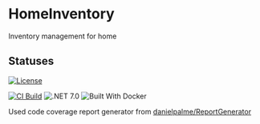 # HomeInventory

Inventory management for home

## Statuses

[![License](https://img.shields.io/github/license/micro-elements/MicroElements.Swashbuckle.FluentValidation.svg)](https://raw.githubusercontent.com/gritcsenko/HomeInventory/main/LICENSE)

[![CI Build](https://github.com/gritcsenko/HomeInventory/actions/workflows/dotnet.yml/badge.svg)](https://github.com/gritcsenko/HomeInventory/actions/workflows/dotnet.yml)
![.NET 7.0](https://img.shields.io/badge/Version-.NET%207.0-informational?style=flat&logo=dotnet)
![Built With Docker](https://img.shields.io/badge/Built_With-Docker-informational?style=flat&logo=docker)

Used code coverage report generator from [danielpalme/ReportGenerator](https://github.com/danielpalme/ReportGenerator)